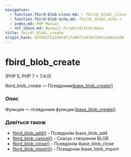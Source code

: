 ```yaml
---
navigation:
  - function.fbird-blob-close.md: « fbird\_blob\_close
  - function.fbird-blob-echo.md: fbird\_blob\_echo »
  - index.md: PHP Manual
  - ref.ibase.md: Функції Firebird/InterBase
title: fbird\_blob\_create
origin_hash: ddf652f5224dc9f1fa9671347921941ca401ea50
---
```

# fbird\_blob\_create

(PHP 5, PHP 7 < 7.4.0)

fbird\_blob\_create — Псевдоним[ibase\_blob\_create()](function.ibase-blob-create.md)

### Опис

Функция — псевдоним функции:[ibase\_blob\_create()](function.ibase-blob-create.md)

### Дивіться також

-   [fbird\_blob\_add()](function.fbird-blob-add.md) \- Псевдонім ibase\_blob\_add
-   [fbird\_blob\_cancel()](function.fbird-blob-cancel.md) \- Скасує створення BLOB
-   [fbird\_blob\_close()](function.fbird-blob-close.md) \- Псевдонім ibase\_blob\_close
-   [fbird\_blob\_import()](function.fbird-blob-import.md) \- Псевдонім ibase\_blob\_import
